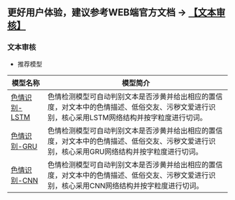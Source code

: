 ## **更好用户体验，建议参考WEB端官方文档 -> [【文本审核】](https://www.paddlepaddle.org.cn/hubdetail)**

### 文本审核

- 推荐模型

| 模型名称                                                     | 模型简介                                                     |
| ------------------------------------------------------------ | ------------------------------------------------------------ |
| [色情识别-LSTM](https://www.paddlepaddle.org.cn/hubdetail?name=porn_detection_lstm&en_category=TextCensorship) | 色情检测模型可自动判别文本是否涉黄并给出相应的置信度，对文本中的色情描述、低俗交友、污秽文爱进行识别，核心采用LSTM网络结构并按字粒度进行切词。 |
| [色情识别-GRU](https://www.paddlepaddle.org.cn/hubdetail?name=porn_detection_gru&en_category=TextCensorship) | 色情检测模型可自动判别文本是否涉黄并给出相应的置信度，对文本中的色情描述、低俗交友、污秽文爱进行识别，核心采用GRU网络结构并按字粒度进行切词。 |
| [色情识别-CNN](https://www.paddlepaddle.org.cn/hubdetail?name=porn_detection_cnn&en_category=TextCensorship) | 色情检测模型可自动判别文本是否涉黄并给出相应的置信度，对文本中的色情描述、低俗交友、污秽文爱进行识别，核心采用CNN网络结构并按字粒度进行切词。|
